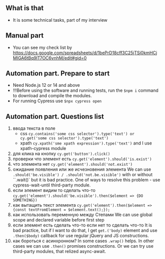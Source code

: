 ## What is that

- It is some technical tasks, part of my interview

## Manual part

- You can see my check list by https://docs.google.com/spreadsheets/d/1bePrD18cff3C25jTSj0kmHCjMIGA6tBq9lT7OC6vnhM/edit#gid=0

## Automation part. Prepare to start

- Need Node.js 12 or 14 and above
- !!!Before using the software and running tests, run the `$npm i` command to download and compile the modules.
- For running Cypress use `$npx cypress open`

## Automation part. Questions list

1. ввода текста в поле
   * css 
      `cy.contains('some css selector').type('text') or cy.get('some css selector').type('text')`
   * xpath 
      `cy.xpath('sme xpath expression').type('text')` and I use xpath-cypress module
2. для клика на кнопку
   `cy.get('button').click()`
3. проверки что элемент есть
   `cy.get('element').should('is.exist')`
4. что элемента нет
   `cy.get('element').should('not.exist')`
5. ожидание появления или же исчезновения элемента
   We can use `.should('be.visible') / .should('not.be.visible')` with or without ``.wait()` but it is bad practice. One of ways to resolve this problem - use cypress-wait-until third-party module.
6. если элемент видим то сделать что-то
   `cy.get('element').should('be.visible').then($element => {DO SOMETHING})`
7. как вытащить текст элемента
   `cy.get('element').then($element => {const textFromElement = $element.text();});`
8. как использовать переменную между Степами
   We can use global scope and declared variable before first step
9. если элемент есть сделать что-то если нет то сделать что-то
   It is bad practice, but if I want to do that, I get `get.('body)` element and use `.then($body)` callback for use regular jQuery and JS constructions.
10. как бороться с асинхронном?
    In some cases `.wrap()` helps. In other cases we can use `.then()` promises constructions. Or we can try use third-party modules, that relized async-await.

